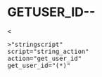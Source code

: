# GETUSER_ID--
<pre>
<<pre>>"stringscript"
script="string_action"
action="get_user_id"
get_user_id="(*)"
<pre>
